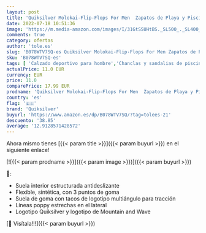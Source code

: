 ```yaml
---
layout: post
title: 'Quiksilver Molokai-Flip-Flops For Men  Zapatos de Playa y Piscina Hombre  Negro  Black/Black/White Xkkw   42 EU'
date: 2022-07-18 10:51:36
image: 'https://m.media-amazon.com/images/I/31GtSSUHtBS._SL500_._SL400_.jpg'
comments: true
category: ofertas
author: 'tole.es'
slug: 'B078WTV7SQ-es Quiksilver Molokai-Flip-Flops For Men Zapatos de Playa y...'
sku: 'B078WTV7SQ-es'
tags: [ 'Calzado deportivo para hombre','Chanclas y sandalias de piscina para hombre','Zapatillas y calzado deportivo para hombre','Zapatos','Zapatos para hombre','Zapatos y complementos','quiksilver','zapatos','🇪🇸', ]
actualPrice: 11.0 EUR
currency: EUR
price: 11.0
comparePrice: 17.99 EUR
prodname: 'Quiksilver Molokai-Flip-Flops For Men  Zapatos de Playa y Piscina Hombre  Negro  Black/Black/White Xkkw   42 EU'
country: 'es'
flag: '🇪🇸'
brand: 'Quiksilver'
buyurl: 'https://www.amazon.es/dp/B078WTV7SQ/?tag=tolees-21'
descuento: '38.85'
average: '12.9128571428572'
---
```


Ahora mismo tienes [{{< param title >}}]({{< param buyurl >}}) en el siguiente enlace!

[![{{< param prodname >}}]({{< param image >}})]({{< param buyurl >}})

🔎:

- Suela interior estructurada antideslizante
- Flexible, sintética, con 3 puntos de goma
- Suela de goma con tacos de logotipo multiángulo para tracción
- Líneas poppy estrechas en el lateral
- Logotipo Quiksilver y logotipo de Mountain and Wave

[🛒 Visítala!!!]({{< param buyurl >}})

